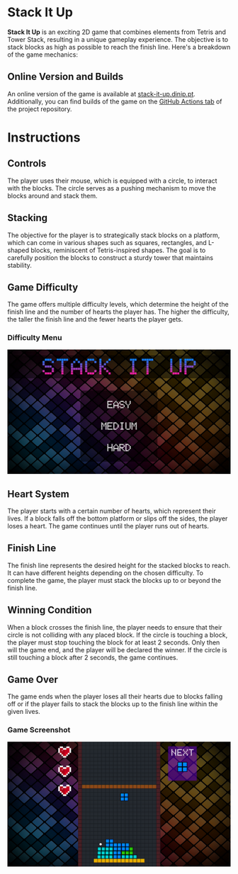 # Stack It Up

**Stack It Up** is an exciting 2D game that combines elements from Tetris and Tower Stack, resulting in a unique gameplay experience. The objective is to stack blocks as high as possible to reach the finish line. Here's a breakdown of the game mechanics:

## Online Version and Builds
An online version of the game is available at [stack-it-up.dinip.pt](https://stack-it-up.dinip.pt/). Additionally, you can find builds of the game on the [GitHub Actions tab](https://github.com/Dinip/StackItUp/actions/workflows/main.yml) of the project repository.

# Instructions

## Controls
The player uses their mouse, which is equipped with a circle, to interact with the blocks. The circle serves as a pushing mechanism to move the blocks around and stack them.

## Stacking
The objective for the player is to strategically stack blocks on a platform, which can come in various shapes such as squares, rectangles, and L-shaped blocks, reminiscent of Tetris-inspired shapes. The goal is to carefully position the blocks to construct a sturdy tower that maintains stability.

## Game Difficulty
The game offers multiple difficulty levels, which determine the height of the finish line and the number of hearts the player has. The higher the difficulty, the taller the finish line and the fewer hearts the player gets.

### Difficulty Menu
![Difficulty Menu](Images/Menu_Difficulty.png)

## Heart System
The player starts with a certain number of hearts, which represent their lives. If a block falls off the bottom platform or slips off the sides, the player loses a heart. The game continues until the player runs out of hearts.

## Finish Line
The finish line represents the desired height for the stacked blocks to reach. It can have different heights depending on the chosen difficulty. To complete the game, the player must stack the blocks up to or beyond the finish line.

## Winning Condition
When a block crosses the finish line, the player needs to ensure that their circle is not colliding with any placed block. If the circle is touching a block, the player must stop touching the block for at least 2 seconds. Only then will the game end, and the player will be declared the winner. If the circle is still touching a block after 2 seconds, the game continues.

## Game Over
The game ends when the player loses all their hearts due to blocks falling off or if the player fails to stack the blocks up to the finish line within the given lives.

### Game Screenshot
![Game Screenshot](/Images/Game.png)